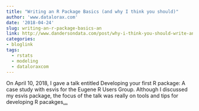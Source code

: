 ```yaml
---
title: "Writing an R Package Basics (and why I think you should)"
author: 'www.datalorax.com'
date: '2018-04-24'
slug: writing-an-r-package-basics-an
link: http://www.dandersondata.com/post/why-i-think-you-should-write-an-r-package/
categories:
- bloglink
tags:
  - rstats
  - modeling
  - dataloraxcom
---
```


On April 10, 2018, I gave a talk entitled Developing your first R package: A case study with esvis for the Eugene R Users Group. Although I discussed my esvis package, the focus of the talk was really on tools and tips for developing R pacakges[... <i class="fas fa-external-link-alt"></i>](http://www.dandersondata.com/post/why-i-think-you-should-write-an-r-package/)

